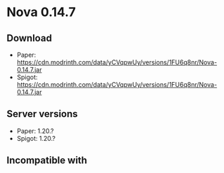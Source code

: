 # Nova 0.14.7

## Download
- Paper: https://cdn.modrinth.com/data/yCVqpwUy/versions/1FU6q8nr/Nova-0.14.7.jar
- Spigot: https://cdn.modrinth.com/data/yCVqpwUy/versions/1FU6q8nr/Nova-0.14.7.jar

## Server versions
- Paper: 1.20.?
- Spigot: 1.20.?

## Incompatible with

